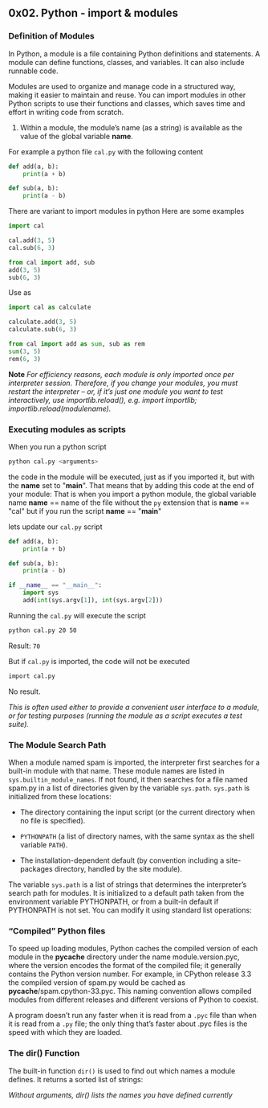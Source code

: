 ## 0x02. Python - import & modules

### Definition of Modules

In Python, a module is a file containing Python definitions and statements. A module can define functions, classes, and variables. It can also include runnable code.

Modules are used to organize and manage code in a structured way, making it easier to maintain and reuse. You can import modules in other Python scripts to use their functions and classes, which saves time and effort in writing code from scratch.

1. Within a module, the module’s name (as a string) is available as the value of the global variable **name**.

For example a python file `cal.py` with the following content

```py
def add(a, b):
    print(a + b)

def sub(a, b):
    print(a - b)
```

There are variant to import modules in python
Here are some examples

```py
import cal

cal.add(3, 5)
cal.sub(6, 3)

```

```py
from cal import add, sub
add(3, 5)
sub(6, 3)
```

Use as

```py
import cal as calculate

calculate.add(3, 5)
calculate.sub(6, 3)

```

```py
from cal import add as sum, sub as rem
sum(3, 5)
rem(6, 3)
```

**Note**
_For efficiency reasons, each module is only imported once per interpreter session. Therefore, if you change your modules, you must restart the interpreter – or, if it’s just one module you want to test interactively, use importlib.reload(), e.g. import importlib; importlib.reload(modulename)._

### Executing modules as scripts

When you run a python script

```sh
python cal.py <arguments>
```

the code in the module will be executed, just as if you imported it, but with the **name** set to "**main**". That means that by adding this code at the end of your module:
That is when you import a python module, the global variable name **name** == name of the file without the `py` extension
that is **name** == "cal" but if you run the script **name** == "**main**"

lets update our `cal.py` script

```py
def add(a, b):
    print(a + b)

def sub(a, b):
    print(a - b)

if __name__ == "__main__":
    import sys
    add(int(sys.argv[1]), int(sys.argv[2]))
```

Running the `cal.py` will execute the script

```sh
python cal.py 20 50
```

Result: `70`

But if `cal.py` is imported, the code will not be executed

```sh
import cal.py
```

No result.

_This is often used either to provide a convenient user interface to a module, or for testing purposes (running the module as a script executes a test suite)._

### The Module Search Path

When a module named spam is imported, the interpreter first searches for a built-in module with that name. These module names are listed in `sys.builtin_module_names`. If not found, it then searches for a file named spam.py in a list of directories given by the variable `sys.path`. `sys.path` is initialized from these locations:

- The directory containing the input script (or the current directory when no file is specified).

- `PYTHONPATH` (a list of directory names, with the same syntax as the shell variable `PATH`).

- The installation-dependent default (by convention including a site-packages directory, handled by the site module).

The variable `sys.path` is a list of strings that determines the interpreter’s search path for modules. It is initialized to a default path taken from the environment variable PYTHONPATH, or from a built-in default if PYTHONPATH is not set. You can modify it using standard list operations:

### “Compiled” Python files

To speed up loading modules, Python caches the compiled version of each module in the **pycache** directory under the name module.version.pyc, where the version encodes the format of the compiled file; it generally contains the Python version number. For example, in CPython release 3.3 the compiled version of spam.py would be cached as **pycache**/spam.cpython-33.pyc. This naming convention allows compiled modules from different releases and different versions of Python to coexist.

A program doesn’t run any faster when it is read from a `.pyc` file than when it is read from a `.py` file; the only thing that’s faster about .pyc files is the speed with which they are loaded.

### The dir() Function

The built-in function `dir()` is used to find out which names a module defines. It returns a sorted list of strings:

_Without arguments, dir() lists the names you have defined currently_
